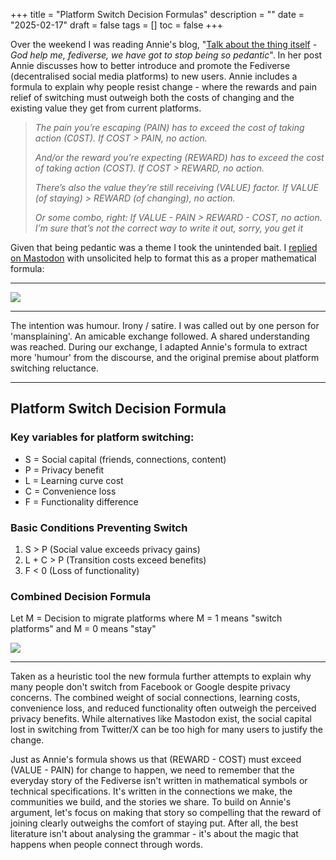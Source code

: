 +++
title = "Platform Switch Decision Formulas"
description = ""
date = "2025-02-17"
draft = false
tags = []
toc = false
+++

Over the weekend I was reading Annie's blog, "[Talk about the thing itself](https://anniemueller.com/posts/talk-about-the-thing-itself) - *God help me, fediverse, we have got to stop being so pedantic*". In her post Annie discusses how to better introduce and promote the Fediverse (decentralised social media platforms) to new users. Annie includes a formula to explain why people resist change - where the rewards and pain relief of switching must outweigh both the costs of changing and the existing value they get from current platforms.

>*The pain you’re escaping (PAIN) has to exceed the cost of taking action (C0ST). If COST > PAIN, no action.*
>
>*And/or the reward you’re expecting (REWARD) has to exceed the cost of taking action (COST). If COST > REWARD, no action.*
>
>*There’s also the value they’re still receiving (VALUE) factor. If VALUE (of staying) > REWARD (of changing), no action.*
>
>*Or some combo, right: If VALUE - PAIN > REWARD - COST, no action. I’m sure that’s not the correct way to write it out, sorry, you get it*

Given that being pedantic was a theme I took the unintended bait. I [replied on Mastodon](https://social.lol/@alxtrnr/114013170138039425) with unsolicited help to format this as a proper mathematical formula:

***

<img style="display:block;margin:auto" src="https://i.ibb.co/PzPcMd0Z/Screenshot-from-2025-03-20-11-45-30.png">

***
The intention was humour. Irony / satire. I was called out by one person for 'mansplaining'. An amicable exchange followed. A shared understanding was reached. During our exchange, I adapted Annie's formula to extract more 'humour' from the discourse, and the original premise about platform switching reluctance. 
***
## Platform Switch Decision Formula

### Key variables for platform switching:

- S = Social capital (friends, connections, content)
- P = Privacy benefit
- L = Learning curve cost
- C = Convenience loss
- F = Functionality difference

### Basic Conditions Preventing Switch
1. S > P  (Social value exceeds privacy gains)
2. L + C > P  (Transition costs exceed benefits)
3. F < 0  (Loss of functionality)

### Combined Decision Formula
Let M = Decision to migrate platforms
where M = 1 means "switch platforms" and M = 0 means "stay"

<img style="display:block;margin:auto" src="https://i.ibb.co/FqHrTB0v/Screenshot-from-2025-03-20-11-39-43.png">

***

Taken as a heuristic tool the new formula further attempts to explain why many people don't switch from Facebook or Google despite privacy concerns. The combined weight of social connections, learning costs, convenience loss, and reduced functionality often outweigh the perceived privacy benefits. While alternatives like Mastodon exist, the social capital lost in switching from Twitter/X can be too high for many users to justify the change.

Just as Annie's formula shows us that (REWARD - COST) must exceed (VALUE - PAIN) for change to happen, we need to remember that the everyday story of the Fediverse isn't written in mathematical symbols or technical specifications. It's written in the connections we make, the communities we build, and the stories we share. To build on Annie's argument, let's focus on making that story so compelling that the reward of joining clearly outweighs the comfort of staying put. After all, the best literature isn't about analysing the grammar - it's about the magic that happens when people connect through words.